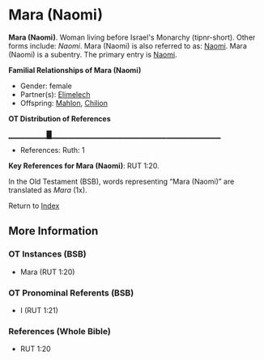 # Mara (Naomi)
**Mara (Naomi)**. 
Woman living before Israel's Monarchy (tipnr-short). 
Other forms include: 
*Naomi*. 
Mara (Naomi) is also referred to as: 
[Naomi](Naomi.md). 
Mara (Naomi) is a subentry. The primary entry is 
[Naomi](Naomi.md). 




**Familial Relationships of Mara (Naomi)**


* Gender: female
* Partner(s): [Elimelech](Elimelech.md)
* Offspring: [Mahlon](Mahlon.md), [Chilion](Chilion.md)


**OT Distribution of References**

▁▁▁▁▁▁▁█▁▁▁▁▁▁▁▁▁▁▁▁▁▁▁▁▁▁▁▁▁▁▁▁▁▁▁▁▁▁▁
* References: Ruth: 1



**Key References for Mara (Naomi)**: 
RUT 1:20. 


In the Old Testament (BSB), words representing “Mara (Naomi)” are translated as 
*Mara* (1x). 




Return to [Index](00-Index.md)

## More Information

### OT Instances (BSB)

* Mara (RUT 1:20)



### OT Pronominal Referents (BSB)

* I (RUT 1:21)



### References (Whole Bible)

* RUT 1:20



